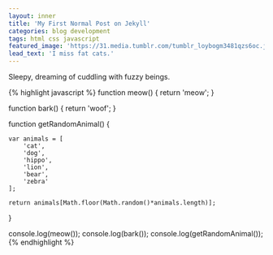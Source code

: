 ```yaml
---
layout: inner
title: 'My First Normal Post on Jekyll'
categories: blog development
tags: html css javascript
featured_image: 'https://31.media.tumblr.com/tumblr_loybogm3481qzs6oc.jpg'
lead_text: 'I miss fat cats.'
---
```


Sleepy, dreaming of cuddling with fuzzy beings.

{% highlight javascript %}
function meow() {
    return 'meow';
}

function bark() {
    return 'woof';
}

function getRandomAnimal() {

    var animals = [
        'cat',
        'dog',
        'hippo',
        'lion',
        'bear',
        'zebra'
    ];

    return animals[Math.floor(Math.random()*animals.length)];
}

console.log(meow());
console.log(bark());
console.log(getRandomAnimal());
{% endhighlight %}
